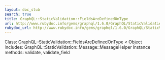 ```yaml
---
layout: doc_stub
search: true
title: GraphQL::StaticValidation::FieldsAreDefinedOnType
url: http://www.rubydoc.info/gems/graphql/1.6.0/GraphQL/StaticValidation/FieldsAreDefinedOnType
rubydoc_url: http://www.rubydoc.info/gems/graphql/1.6.0/GraphQL/StaticValidation/FieldsAreDefinedOnType
---
```


Class: GraphQL::StaticValidation::FieldsAreDefinedOnType < Object
Includes:
GraphQL::StaticValidation::Message::MessageHelper
Instance methods:
validate, validate_field

